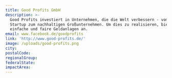 ```yaml
---
title: Good Profits GmbH
description: >-
  Good Profits investiert in Unternehmen, die die Welt verbessern - vom Social
  Startup zum nachhaltigen Großunternehmen. Um dies zu realisieren, bieten wir
  einfache und faire Geldanlagen an.
email: www.facebook.de/goodprofits
link: 'http://www.good-profits.de/'
image: /uploads/good-profits.png
city:
postalCode:
regionalGroup:
federalState:
impactArea:
---
```


